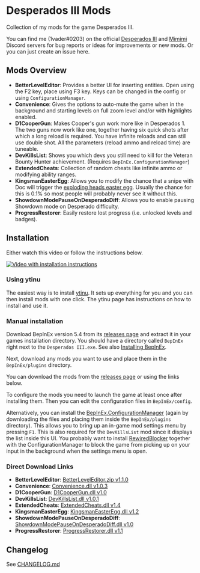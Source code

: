 # Desperados III Mods

Collection of my mods for the game Desperados III.

You can find me (1vader#0203) on the official [Desperados III](https://discord.gg/gDFNGzx) and [Mimimi](https://discord.gg/69ZxNTu) Discord servers for bug reports or ideas for improvements or new mods. Or you can just create an issue here.

## Mods Overview

- **BetterLevelEditor**: Provides a better UI for inserting entities. Open using the F2 key, place using F3 key. Keys can be changed in the config or using `ConfigurationManager`.
- **Convenience**: Gives the options to auto-mute the game when in the background and starting levels on full zoom level and/or with highlights enabled.
- **D1CooperGun**: Makes Cooper's gun work more like in Desperados 1. The two guns now work like one, together having six quick shots after which a long reload is required. You have infinite reloads and can still use double shot. All the parameters (reload ammo and reload time) are tuneable.
- **DevKillsList**: Shows you which devs you still need to kill for the Veteran Bounty Hunter achievement. (Requires `BepInEx.ConfigurationManager`)
- **ExtendedCheats**: Collection of random cheats like infinite ammo or modifying ability ranges.
- **KingsmanEasterEgg**: Allows you to modify the chance that a snipe with Doc will trigger the [exploding heads easter egg](https://desperados.fandom.com/wiki/Desperados_III_Easter_Eggs#Exploding_Heads). Usually the chance for this is 0.1% so most people will probably never see it without this.
- **ShowdownModePauseOnDesperadoDiff**: Allows you to enable pausing Showdown mode on Desperado difficulty.
- **ProgressRestorer**: Easily restore lost progress (i.e. unlocked levels and badges).

## Installation

Either watch this video or follow the instructions below.

[![Video with installation instructions](https://img.youtube.com/vi/2VjVBvPL5d8/0.jpg)](https://www.youtube.com/watch?v=2VjVBvPL5d8)

### Using ytinu

The easiest way is to install [ytinu](https://github.com/ytinu-mods/ytinu). It sets up everything for you and you can then install mods with one click. The ytinu page has instructions on how to install and use it.

### Manual installation

Download BepInEx version 5.4 from its [releases page](https://github.com/BepInEx/BepInEx/releases) and extract it in your games installation directory. You should have a directory called `BepInEx` right next to the `Desperados III.exe`. See also [Installing BepInEx](https://docs.bepinex.dev/articles/user_guide/installation/index.html).

Next, download any mods you want to use and place them in the `BepInEx/plugins` directory.

You can download the mods from the [releases page](https://github.com/benediktwerner/Desperados3Mods/releases) or using the links below.

To configure the mods you need to launch the game at least once after installing them. Then you can edit the configuration files in `BepInEx/config`.

Alternatively, you can install the [BepInEx.ConfigurationManager](https://github.com/BepInEx/BepInEx.ConfigurationManager) (again by downloading the files and placing them inside the `BepInEx/plugins` directory). This allows you to bring up an in-game mod settings menu by pressing `F1`. This is also required for the `DevKillsList` mod since it displays the list inside this UI. You probably want to install [RewiredBlocker](https://github.com/benediktwerner/RewiredBlocker) together with the ConfigurationManager to block the game from picking up on your input in the background when the settings menu is open.

### Direct Download Links

- **BetterLevelEditor**: [BetterLevelEditor.zip v1.1.0](https://github.com/benediktwerner/Desperados3Mods/releases/download/editor-v1.1.0/BetterLevelEditor.zip)
- **Convenience**: [Convenience.dll v1.0.3](https://github.com/benediktwerner/Desperados3Mods/releases/download/progress-v1.0.0/Convenience.dll)
- **D1CooperGun**: [D1CooperGun.dll v1.0](https://github.com/benediktwerner/Desperados3Mods/releases/download/v1.0.0/D1CooperGun.dll)
- **DevKillsList**: [DevKillsList.dll v1.0.1](https://github.com/benediktwerner/Desperados3Mods/releases/download/cheats-v1.1.0/DevKillsList.dll)
- **ExtendedCheats**: [ExtendedCheats.dll v1.4](https://github.com/benediktwerner/Desperados3Mods/releases/download/cheats-v1.4.0/ExtendedCheats.dll)
- **KingsmanEasterEgg**: [KingsmanEasterEgg.dll v1.2](https://github.com/benediktwerner/Desperados3Mods/releases/download/easter-egg-v1.2.0/KingsmanEasterEgg.dll)
- **ShowdownModePauseOnDesperadoDiff**: [ShowdownModePauseOnDesperadoDiff.dll v1.0](https://github.com/benediktwerner/Desperados3Mods/releases/download/v1.0.0/ShowdownModePauseOnDesperadoDiff.dll)
- **ProgressRestorer**: [ProgressRestorer.dll v1.1](https://github.com/benediktwerner/Desperados3Mods/releases/download/progress-v1.1.0/ProgressRestorer.dll)

## Changelog

See [CHANGELOG.md](CHANGELOG.md)
